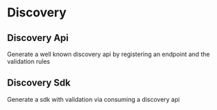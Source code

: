 # Discovery

## Discovery Api

Generate a well known discovery api by registering an endpoint and the validation rules

## Discovery Sdk

Generate a sdk with validation via consuming a discovery api
